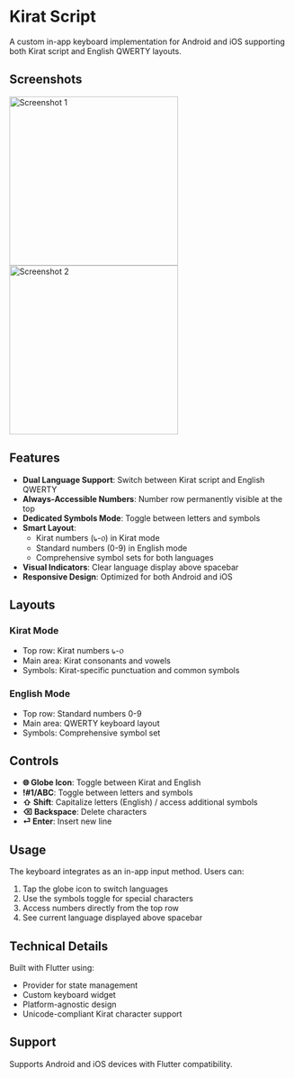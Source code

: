 # Kirat Script

A custom in-app keyboard implementation for Android and iOS supporting both Kirat script and English QWERTY layouts.

## Screenshots

<img src="https://github.com/user-attachments/assets/bd59f19f-a87a-484b-b937-8e9166a27526" alt="Screenshot 1" width="300"/>
<img src="https://github.com/user-attachments/assets/d96de7eb-26e0-4762-a417-627c81a3548c" alt="Screenshot 2" width="300"/>


## Features

- **Dual Language Support**: Switch between Kirat script and English QWERTY
- **Always-Accessible Numbers**: Number row permanently visible at the top
- **Dedicated Symbols Mode**: Toggle between letters and symbols
- **Smart Layout**:
  - Kirat numbers (᥇-᥆) in Kirat mode
  - Standard numbers (0-9) in English mode
  - Comprehensive symbol sets for both languages
- **Visual Indicators**: Clear language display above spacebar
- **Responsive Design**: Optimized for both Android and iOS

## Layouts

### Kirat Mode

- Top row: Kirat numbers ᥇-᥆
- Main area: Kirat consonants and vowels
- Symbols: Kirat-specific punctuation and common symbols

### English Mode

- Top row: Standard numbers 0-9
- Main area: QWERTY keyboard layout
- Symbols: Comprehensive symbol set

## Controls

- **🌐 Globe Icon**: Toggle between Kirat and English
- **!#1/ABC**: Toggle between letters and symbols
- **⇧ Shift**: Capitalize letters (English) / access additional symbols
- **⌫ Backspace**: Delete characters
- **⏎ Enter**: Insert new line

## Usage

The keyboard integrates as an in-app input method. Users can:

1. Tap the globe icon to switch languages
2. Use the symbols toggle for special characters
3. Access numbers directly from the top row
4. See current language displayed above spacebar

## Technical Details

Built with Flutter using:

- Provider for state management
- Custom keyboard widget
- Platform-agnostic design
- Unicode-compliant Kirat character support

## Support

Supports Android and iOS devices with Flutter compatibility.
